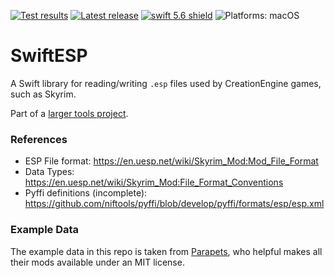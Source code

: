 [comment]: <> (Header Generated by ActionStatus 2.0.6 - 478)

[![Test results][tests shield]][actions] [![Latest release][release shield]][releases] [![swift 5.6 shield]][swift] ![Platforms: macOS][platforms shield]

[release shield]: https://img.shields.io/github/v/release/elegantchaos/SwiftESP
[platforms shield]: https://img.shields.io/badge/platforms-macOS-lightgrey.svg?style=flat "macOS"
[tests shield]: https://github.com/elegantchaos/SwiftESP/workflows/Tests/badge.svg
[swift 5.6 shield]: https://img.shields.io/badge/swift-5.6-F05138.svg "Swift 5.6"

[swift]: https://swift.org
[releases]: https://github.com/elegantchaos/SwiftESP/releases
[actions]: https://github.com/elegantchaos/SwiftESP/actions

[comment]: <> (End of ActionStatus Header)

# SwiftESP

A Swift library for reading/writing `.esp` files used by CreationEngine games, such as Skyrim.

Part of a [larger tools project](https://github.com/elegantchaos/SkyrimCompiler).

### References

- ESP File format: https://en.uesp.net/wiki/Skyrim_Mod:Mod_File_Format
- Data Types: https://en.uesp.net/wiki/Skyrim_Mod:File_Format_Conventions
- Pyffi definitions (incomplete): https://github.com/niftools/pyffi/blob/develop/pyffi/formats/esp/esp.xml

### Example Data

The example data in this repo is taken from [Parapets](https://www.nexusmods.com/skyrimspecialedition/users/39501725), who helpful makes all their mods available under an MIT license.
